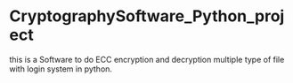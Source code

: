# CryptographySoftware_Python_project
this is a Software to do ECC encryption and decryption multiple type of file with login system in python.
